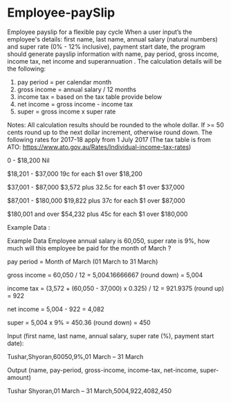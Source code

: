 # Employee-paySlip
Employee payslip for a flexible pay cycle
When a user input’s the employee's details: first name, last name, annual salary (natural numbers) and super rate (0% - 12% inclusive), payment start date, the program should generate payslip information with name, pay period, gross income, income tax, net income and superannuation .
The calculation details will be the following:
  1. pay period = per calendar month
  2. gross income = annual salary / 12 months
  3. income tax = based on the tax table provide below
  4. net income = gross income - income tax
  5. super = gross income x super rate

Notes: All calculation results should be rounded to the whole dollar. If >= 50 cents round up to the next dollar increment, otherwise round down.
The following rates for 2017-18 apply from 1 July 2017 (The tax table is from ATO: https://www.ato.gov.au/Rates/Individual-income-tax-rates)

0 - $18,200 Nil

$18,201 - $37,000 19c for each $1 over $18,200

$37,001 - $87,000 $3,572 plus 32.5c for each $1 over $37,000

$87,001 - $180,000 $19,822 plus 37c for each $1 over $87,000

$180,001 and over $54,232 plus 45c for each $1 over $180,000

Example Data :

Example Data Employee annual salary is 60,050, super rate is 9%, how much will this employee be paid for the month of March ?

pay period = Month of March (01 March to 31 March)

gross income = 60,050 / 12 = 5,004.16666667 (round down) = 5,004

income tax = (3,572 + (60,050 - 37,000) x 0.325) / 12 = 921.9375 (round up) = 922

net income = 5,004 - 922 = 4,082

super = 5,004 x 9% = 450.36 (round down) = 450

Input (first name, last name, annual salary, super rate (%), payment start date):

Tushar,Shyoran,60050,9%,01 March – 31 March

Output (name, pay-period, gross-income, income-tax, net-income, super-amount)

Tushar Shyoran,01 March – 31 March,5004,922,4082,450
